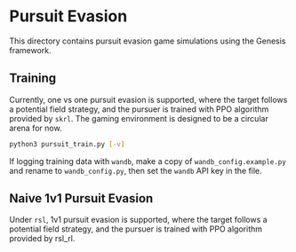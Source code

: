 # Pursuit Evasion

This directory contains pursuit evasion game simulations using the Genesis framework. 

## Training
Currently, one vs one pursuit evasion is supported, where the target follows a potential field strategy, and the pursuer is trained with PPO algorithm provided by `skrl`. The gaming environment is designed to be a circular arena for now.
```bash
python3 pursuit_train.py [-v]
```

If logging training data with `wandb`, make a copy of `wandb_config.example.py` and rename to `wandb_config.py`, then set the `wandb` API key in the file.

## Naive 1v1 Pursuit Evasion
Under `rsl`, 1v1 pursuit evasion is supported, where the target follows a potential field strategy, and the pursuer is trained with PPO algorithm provided by rsl_rl.